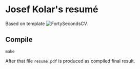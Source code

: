 # Josef Kolar's resumé

Based on template ![FortySecondsCV](https://github.com/PandaScience/FortySecondsCV).

## Compile

`make`

After that file `resume.pdf` is produced as compiled final result.

